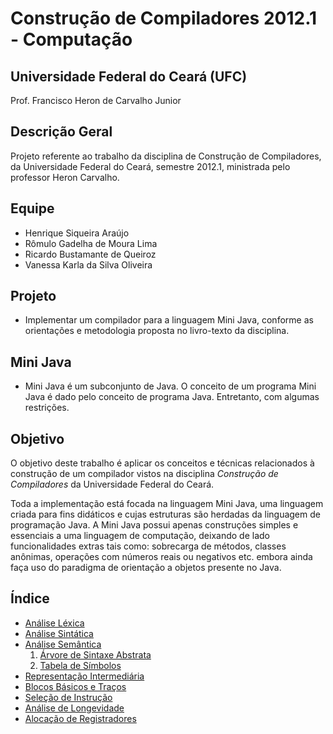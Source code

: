 # Construção de Compiladores 2012.1 - Computação #
## Universidade Federal do Ceará (UFC) ##

Prof. Francisco Heron de Carvalho Junior

## Descrição Geral ##

Projeto referente ao trabalho da disciplina de Construção de Compiladores, da Universidade Federal do Ceará, semestre 2012.1, ministrada pelo professor Heron Carvalho.

## Equipe ##

  * Henrique Siqueira Araújo
  * Rômulo Gadelha de Moura Lima
  * Ricardo Bustamante de Queiroz
  * Vanessa Karla da Silva Oliveira

## Projeto ##

  * Implementar um compilador para a linguagem Mini Java, conforme as orientações e metodologia proposta no livro-texto da disciplina.

## Mini Java ##

  * Mini Java é um subconjunto de Java. O conceito de um programa Mini Java é dado pelo conceito de programa Java. Entretanto, com algumas restrições.

## Objetivo ##

O objetivo deste trabalho é aplicar os conceitos e técnicas relacionados à construção de um compilador vistos na disciplina _Construção de Compiladores_ da Universidade Federal do Ceará.

Toda a implementação está focada na linguagem Mini Java, uma linguagem criada para fins didáticos e cujas estruturas são herdadas da linguagem de programação Java. A Mini Java possui apenas construções simples e essenciais a uma linguagem de computação, deixando de lado funcionalidades extras tais como: sobrecarga de métodos, classes anônimas, operações com números reais ou negativos etc. embora ainda faça uso do paradigma de orientação a objetos presente no Java.

## Índice ##

  * [Análise Léxica](http://code.google.com/p/compiladores-equipe4/wiki/analise_lexica)
  * [Análise Sintática](http://code.google.com/p/compiladores-equipe4/wiki/analise_sintatica)
  * [Análise Semântica](http://code.google.com/p/compiladores-equipe4/wiki/analise_semantica)
    1. [Árvore de Sintaxe Abstrata](http://code.google.com/p/compiladores-equipe4/wiki/arvore_sintaxe_abs)
    1. [Tabela de Símbolos](http://code.google.com/p/compiladores-equipe4/wiki/tabela_simbolos)
  * [Representação Intermediária](http://code.google.com/p/compiladores-equipe4/wiki/representacao_intermediaria)
  * [Blocos Básicos e Traços](http://code.google.com/p/compiladores-equipe4/wiki/blocos_basicos)
  * [Seleção de Instrução](http://code.google.com/p/compiladores-equipe4/wiki/selecao_instrucoes)
  * [Análise de Longevidade](http://code.google.com/p/compiladores-equipe4/wiki/analise_longevidade)
  * [Alocação de Registradores](http://code.google.com/p/compiladores-equipe4/wiki/alocacao_registradores)